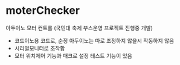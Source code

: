 # moterChecker
아두이노 모터 컨트롤
(국민대 축제 부스운영 프로젝트 진행중 개발)

 - 코드이노용 코드로, 순정 아두이노는 따로 조정하지 않을시 작동하지 않음
 - 시리얼모니터로 조작함
 - 모터 위치제어 기능과 매크로 설정 테스트 기능이 있음
